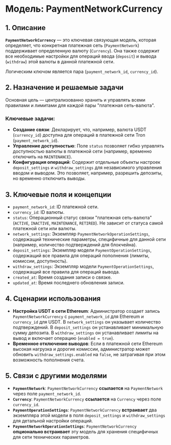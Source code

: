 # Модель: PaymentNetworkCurrency

## 1. Описание

**`PaymentNetworkCurrency`** — это ключевая связующая модель, которая определяет, что конкретная платежная сеть (`PaymentNetwork`) поддерживает определенную валюту (`Currency`). Она также содержит все необходимые настройки для операций ввода (`deposit`) и вывода (`withdraw`) этой валюты в данной платежной сети.

Логическим ключом является пара (`payment_network_id`, `currency_id`).

## 2. Назначение и решаемые задачи

Основная цель — централизованно хранить и управлять всеми правилами и лимитами для каждой пары "платежная сеть-валюта".

### Ключевые задачи:
- **Создание связи**: Декларирует, что, например, валюта USDT (`currency_id`) доступна для операций в платежной сети Tron (`payment_network_id`).
- **Управление доступностью**: Поле `status` позволяет гибко управлять доступностью валюты в платежной сети (например, временно отключить на `MAINTENANCE`).
- **Конфигурация операций**: Содержит отдельные объекты настроек `deposit_settings` и `withdraw_settings` для независимого управления вводом и выводом. Это позволяет, например, разрешить депозиты, но временно отключить выводы.

## 3. Ключевые поля и концепции

- `payment_network_id`: ID платежной сети.
- `currency_id`: ID валюты.
- `status`: Операционный статус связки "платежная сеть-валюта" (`ACTIVE`, `INACTIVE`, `MAINTENANCE`, `RETIRED`). Не зависит от статуса самой платежной сети или валюты.
- `network_settings`: Экземпляр `PaymentNetworkOperationSettings`, содержащий технические параметры, специфичные для данной сети (например, количество подтверждений для блокчейна).
- `deposit_settings`: Экземпляр модели `PaymentOperationSettings`, содержащий все правила для операций пополнения (лимиты, комиссии, доступность).
- `withdraw_settings`: Экземпляр модели `PaymentOperationSettings`, содержащий все правила для операций вывода.
- `created_at`: Время создания записи о связке.
- `updated_at`: Время последнего обновления записи.

## 4. Сценарии использования

- **Настройка USDT в сети Ethereum**: Администратор создает запись `PaymentNetworkCurrency` с `payment_network_id` для Ethereum и `currency_id` для USDT. В `network_settings` он указывает количество подтверждений. В `deposit_settings` он устанавливает минимальную сумму депозита. В `withdraw_settings` он устанавливает лимиты на вывод и включает операцию (`enabled = true`).
- **Временное отключение выводов**: Если в платежной сети Ethereum высокая нагрузка и дорогие комиссии, администратор может обновить `withdraw_settings.enabled` на `false`, не затрагивая при этом возможность пополнения счета.

## 5. Связи с другими моделями

- **`PaymentNetwork`**: `PaymentNetworkCurrency` **ссылается** на `PaymentNetwork` через поле `payment_network_id`.
- **`Currency`**: `PaymentNetworkCurrency` **ссылается** на `Currency` через поле `currency_id`.
- **`PaymentOperationSettings`**: `PaymentNetworkCurrency` **встраивает** два экземпляра этой модели в поля `deposit_settings` и `withdraw_settings` для детальной настройки операций.
- **`PaymentNetworkOperationSettings`**: `PaymentNetworkCurrency` **опционально встраивает** эту модель для хранения специфичных для сети технических параметров.

